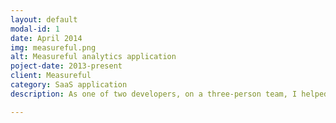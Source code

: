 ```yaml
---
layout: default
modal-id: 1
date: April 2014
img: measureful.png
alt: Measureful analytics application
poject-date: 2013-present
client: Measureful
category: SaaS application
description: As one of two developers, on a three-person team, I helped build <a href="http://measureful.com">Measureful</a> and saw it through an acquisition. Measureful automates the data collection process for websites, and generates easy-to-read, customizable marketing reports for agencies, freelancers and marketers.

---
```

